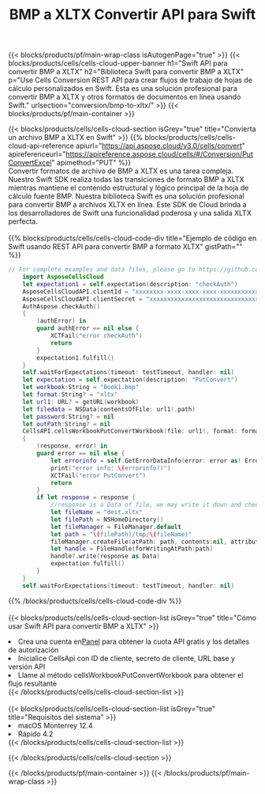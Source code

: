 ﻿---
title:  BMP a XLTX Convertir API para Swift
description: API y SDK en la nube para Microsoft Excel y OpenOffice Calc. Convierta la hoja de cálculo a otro archivo de formato.
url: /es/swift/conversion/bmp-to-xltx/
---
{{< blocks/products/pf/main-wrap-class isAutogenPage="true" >}}
{{< blocks/products/cells/cells-cloud-upper-banner h1="Swift API para convertir BMP a XLTX" h2="Biblioteca Swift para convertir BMP a XLTX" p="Use Cells Conversion REST API para crear flujos de trabajo de hojas de cálculo personalizados en Swift. Esta es una solución profesional para convertir BMP a XLTX y otros formatos de documentos en línea usando Swift." urlsection="conversion/bmp-to-xltx/" >}}
{{< blocks/products/pf/main-container >}}

{{< blocks/products/cells/cells-cloud-section isGrey="true" title="Convierta un archivo BMP a XLTX en Swift" >}}
{{% blocks/products/cells/cells-cloud-api-reference apiurl="https://api.aspose.cloud/v3.0/cells/convert" apireferenceurl="https://apireference.aspose.cloud/cells/#/Conversion/PutConvertExcel" apimethod="PUT" %}}
<br/>
Convertir formatos de archivo de BMP a XLTX es una tarea compleja. Nuestro Swift SDK realiza todas las transiciones de formato BMP a XLTX mientras mantiene el contenido estructural y lógico principal de la hoja de cálculo fuente BMP. Nuestra biblioteca Swift es una solución profesional para convertir BMP a archivos XLTX en línea. Este SDK de Cloud brinda a los desarrolladores de Swift una funcionalidad poderosa y una salida XLTX perfecta.
<br/>
<br/>
{{% blocks/products/cells/cells-cloud-code-div title="Ejemplo de código en Swift usando REST API para convertir BMP a formato XLTX" gistPath="" %}}
 
```swift
// For complete examples and data files, please go to https://github.com/aspose-cells-cloud/aspose-cells-cloud-swift/
    import AsposeCellsCloud
    let expectation1 = self.expectation(description: "checkAuth")
    AsposeCellsCloudAPI.clientId = "xxxxxxxx-xxxx-xxxx-xxxx-xxxxxxxxxxxx"
    AsposeCellsCloudAPI.clientSecret = "xxxxxxxxxxxxxxxxxxxxxxxxxxxxxxxx"
    AuthAspose.checkAuth()
    {
        (authError) in
        guard authError == nil else {
            XCTFail("error checkAuth")
            return
        }
        expectation1.fulfill()
    }
    self.waitForExpectations(timeout: testTimeout, handler: nil)        
    let expectation = self.expectation(description: "PutConvert")
    let workbook:String = "Book1.bmp"
    let format:String? = "xltx"     
    let url1: URL? = getURL(workbook)
    let filedata = NSData(contentsOfFile: url1!.path)
    let password:String? = nil
    let outPath:String? = nil
    CellsAPI.cellsWorkbookPutConvertWorkbook(file: url1!, format: format, password: password, outPath: outPath)
    {
        (response, error) in
        guard error == nil else {
            let errorinfo = self.GetErrorDataInfo(error: error as! ErrorResponse)
            print("error info: \(errorinfo!)")
            XCTFail("error PutConvert")
            return
        }            
        if let response = response {
            //response is a Data of file, we may write it down and check it.
            let fileName = "dest.xltx"
            let filePath = NSHomeDirectory()
            let fileManager = FileManager.default
            let path = "\(filePath)/tmp/\(fileName)"
            fileManager.createFile(atPath: path, contents:nil, attributes:nil)
            let handle = FileHandle(forWritingAtPath:path)
            handle?.write(response as Data)
            expectation.fulfill()
        }
    }
    self.waitForExpectations(timeout: testTimeout, handler: nil)
```
 
{{% /blocks/products/cells/cells-cloud-code-div %}}
<br/>
<br/>
{{< blocks/products/cells/cells-cloud-section-list isGrey="true" title="Cómo usar Swift API para convertir BMP a XLTX" >}}
<li> Crea una cuenta en<a href="https://dashboard.aspose.cloud/">Panel</a> para obtener la cuota API gratis y los detalles de autorización</li>
<li>Inicialice CellsApi con ID de cliente, secreto de cliente, URL base y versión API</li>
<li>Llame al método cellsWorkbookPutConvertWorkbook para obtener el flujo resultante</li>
{{< /blocks/products/cells/cells-cloud-section-list >}}
<br/>
<br/>
{{< blocks/products/cells/cells-cloud-section-list isGrey="true" title="Requisitos del sistema" >}}
<li>macOS Monterrey 12.4</li>
<li>Rápido 4.2</li>
{{< /blocks/products/cells/cells-cloud-section-list >}}

{{< /blocks/products/cells/cells-cloud-section >}}

{{< /blocks/products/pf/main-container >}}
{{< /blocks/products/pf/main-wrap-class >}}
